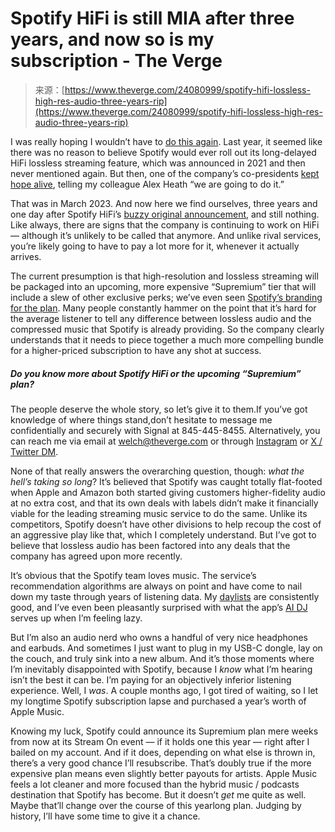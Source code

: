 <!--yml
category: 未分类
date: 2024-05-29 13:19:09
-->

# Spotify HiFi is still MIA after three years, and now so is my subscription - The Verge

> 来源：[https://www.theverge.com/24080999/spotify-hifi-lossless-high-res-audio-three-years-rip](https://www.theverge.com/24080999/spotify-hifi-lossless-high-res-audio-three-years-rip)

I was really hoping I wouldn’t have to [do this again](/2023/2/22/23608937/spotify-hifi-lossless-audio-two-years-later). Last year, it seemed like there was no reason to believe Spotify would ever roll out its long-delayed HiFi lossless streaming feature, which was announced in 2021 and then never mentioned again. But then, one of the company’s co-presidents [kept hope alive](/2023/3/14/23639674/spotify-hifi-co-president-still-coming), telling my colleague Alex Heath “we are going to do it.”

That was in March 2023\. And now here we find ourselves, three years and one day after Spotify HiFi’s [buzzy original announcement](/2021/2/22/22295273/spotify-hifi-announced-lossless-streaming-hd-quality), and still nothing. Like always, there are signs that the company is continuing to work on HiFi — although it’s unlikely to be called that anymore. And unlike rival services, you’re likely going to have to pay a lot more for it, whenever it actually arrives.

The current presumption is that high-resolution and lossless streaming will be packaged into an upcoming, more expensive “Supremium” tier that will include a slew of other exclusive perks; we’ve even seen [Spotify’s branding for the plan](/2023/10/5/23905328/spotifys-supremium-plan-and-lossless-audio-are-inching-closer-to-release). Many people constantly hammer on the point that it’s hard for the average listener to tell any difference between lossless audio and the compressed music that Spotify is already providing. So the company clearly understands that it needs to piece together a much more compelling bundle for a higher-priced subscription to have any shot at success.

##### **Do you know more about Spotify HiFi or the upcoming “Supremium” plan?**

The people deserve the whole story, so let’s give it to them.If you’ve got knowledge of where things stand,don’t hesitate to message me confidentially and securely with Signal at 845-445-8455\. Alternatively, you can reach me via email at welch@theverge.com or through [Instagram](https://www.instagram.com/chriswelch/) or [X / Twitter DM](https://twitter.com/chriswelch).

None of that really answers the overarching question, though: *what the hell’s taking so long*? It’s believed that Spotify was caught totally flat-footed when Apple and Amazon both started giving customers higher-fidelity audio at no extra cost, and that its own deals with labels didn’t make it financially viable for the leading streaming music service to do the same. Unlike its competitors, Spotify doesn’t have other divisions to help recoup the cost of an aggressive play like that, which I completely understand. But I’ve got to believe that lossless audio has been factored into any deals that the company has agreed upon more recently.

It’s obvious that the Spotify team loves music. The service’s recommendation algorithms are always on point and have come to nail down my taste through years of listening data. My [daylists](/2024/2/13/24071648/spotifys-daylist-is-like-im-feeling-lucky-for-music) are consistently good, and I’ve even been pleasantly surprised with what the app’s [AI DJ](/2023/2/23/23610362/spotify-ai-dj-beta-announcement-custom-playlist-feature-personalized) serves up when I’m feeling lazy.

But I’m also an audio nerd who owns a handful of very nice headphones and earbuds. And sometimes I just want to plug in my USB-C dongle, lay on the couch, and truly sink into a new album. And it’s those moments where I’m inevitably disappointed with Spotify, because I *know* what I’m hearing isn’t the best it can be. I’m paying for an objectively inferior listening experience. Well, I *was*. A couple months ago, I got tired of waiting, so I let my longtime Spotify subscription lapse and purchased a year’s worth of Apple Music.

Knowing my luck, Spotify could announce its Supremium plan mere weeks from now at its Stream On event — if it holds one this year — right after I bailed on my account. And if it does, depending on what else is thrown in, there’s a very good chance I’ll resubscribe. That’s doubly true if the more expensive plan means even slightly better payouts for artists. Apple Music feels a lot cleaner and more focused than the hybrid music / podcasts destination that Spotify has become. But it doesn’t *get* me quite as well. Maybe that’ll change over the course of this yearlong plan. Judging by history, I’ll have some time to give it a chance.